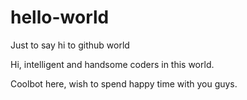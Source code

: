 # hello-world
Just to say hi to github world


Hi, intelligent and handsome coders in this world.

Coolbot here, wish to spend happy time with you guys.
